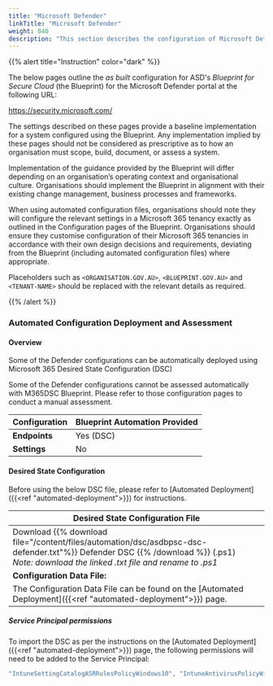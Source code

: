 ```yaml
---
title: "Microsoft Defender"
linkTitle: "Microsoft Defender"
weight: 040
description: "This section describes the configuration of Microsoft Defender associated with systems built according to the guidance provided by ASD's Blueprint for Secure Cloud."
---
```


{{% alert title="Instruction" color="dark" %}}

The below pages outline the *as built* configuration for ASD's *Blueprint for Secure Cloud* (the Blueprint) for the Microsoft Defender portal at the following URL:

<https://security.microsoft.com/>

The settings described on these pages provide a baseline implementation for a system configured using the Blueprint. Any implementation implied by these pages should not be considered as prescriptive as to how an organisation must scope, build, document, or assess a system.

Implementation of the guidance provided by the Blueprint will differ depending on an organisation’s operating context and organisational culture. Organisations should implement the Blueprint in alignment with their existing change management, business processes and frameworks.

When using automated configuration files, organisations should note they will configure the relevant settings in a Microsoft 365 tenancy exactly as outlined in the Configuration pages of the Blueprint. Organisations should ensure they customise configuration of their Microsoft 365 tenancies in accordance with their own design decisions and requirements, deviating from the Blueprint (including automated configuration files) where appropriate.

Placeholders such as `<ORGANISATION.GOV.AU>`, `<BLUEPRINT.GOV.AU>` and `<TENANT-NAME>` should be replaced with the relevant details as required.

{{% /alert %}}

### Automated Configuration Deployment and Assessment

#### Overview

Some of the Defender configurations can be automatically deployed using Microsoft 365 Desired State Configuration (DSC)

Some of the Defender configurations cannot be assessed automatically with M365DSC Blueprint. Please refer to those configuration pages to conduct a manual assessment.

| Configuration | Blueprint Automation Provided |
| ------------- | ----------------------------- |
| **Endpoints** | Yes (DSC)                     |
| **Settings**  | No                            |

#### Desired State Configuration

Before using the below DSC file, please refer to [Automated Deployment]({{<ref "automated-deployment">}}) for instructions.

| Desired State Configuration File                                                                                                                                                           |
| ------------------------------------------------------------------------------------------------------------------------------------------------------------------------------------------ |
| Download {{% download file="/content/files/automation/dsc/asdbpsc-dsc-defender.txt"%}} Defender DSC {{% /download %}} (.ps1)<br>*Note: download the linked .txt file and rename to .ps1* |
| **Configuration Data File:**                                                                                                                                                               |
| The Configuration Data File can be found on the [Automated Deployment]({{<ref "automated-deployment">}}) page.                                                                             |

##### Service Principal permissions

To import the DSC as per the instructions on the [Automated Deployment]({{<ref "automated-deployment">}}) page, the following permissions will need to be added to the Service Principal:

```powershell
"IntuneSettingCatalogASRRulesPolicyWindows10", "IntuneAntivirusPolicyWindows10SettingCatalog", "IntuneEndpointDetectionAndResponsePolicyWindows10"
```
